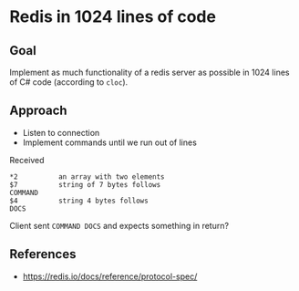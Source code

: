 # Redis in 1024 lines of code

## Goal

Implement as much functionality of a redis server as possible in 1024 lines of 
C# code (according to `cloc`).

## Approach

- Listen to connection
- Implement commands until we run out of lines

Received

```
*2          an array with two elements
$7          string of 7 bytes follows
COMMAND
$4          string 4 bytes follows
DOCS
```

Client sent `COMMAND DOCS` and expects something in return?

## References

 - https://redis.io/docs/reference/protocol-spec/
